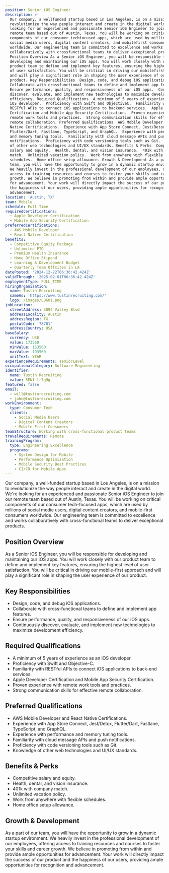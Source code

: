 ```yaml
---
position: Senior iOS Engineer
description: >-
  Our company, a wellfunded startup based in Los Angeles, is on a mission to
  revolutionize the way people interact and create in the digital world. We're
  looking for an experienced and passionate Senior iOS Engineer to join our
  remote team based out of Austin, Texas. You will be working on critical
  components of our consumer techfocused apps, which are used by millions of
  social media users, digital content creators, and mobilefirst consumers
  worldwide. Our engineering team is committed to excellence and works
  collaboratively with crossfunctional teams to deliver exceptional products.
  Position Overview As a Senior iOS Engineer, you will be responsible for
  developing and maintaining our iOS apps. You will work closely with our
  product team to define and implement key features, ensuring the highest level
  of user satisfaction. You will be critical in driving our mobilefirst approach
  and will play a significant role in shaping the user experience of our
  product. Key Responsibilities  Design, code, and debug iOS applications. 
  Collaborate with crossfunctional teams to define and implement app features. 
  Ensure performance, quality, and responsiveness of our iOS apps.  Continuously
  discover, evaluate, and implement new technologies to maximize development
  efficiency. Required Qualifications  A minimum of 5 years of experience as an
  iOS developer.  Proficiency with Swift and ObjectiveC.  Familiarity with
  RESTful APIs to connect iOS applications to backend services.  Apple Developer
  Certification and Mobile App Security Certification.  Proven experience with
  remote work tools and practices.  Strong communication skills for effective
  remote collaboration. Preferred Qualifications  AWS Mobile Developer and React
  Native Certifications.  Experience with App Store Connect, Jest/Detox,
  Flutter/Dart, Fastlane, TypeScript, and GraphQL.  Experience with performance
  and memory tuning tools.  Familiarity with cloud message APIs and push
  notifications.  Proficiency with code versioning tools such as Git.  Knowledge
  of other web technologies and UI/UX standards. Benefits & Perks  Competitive
  salary and equity.  Health, dental, and vision insurance.  401k with company
  match.  Unlimited vacation policy.  Work from anywhere with flexible
  schedules.  Home office setup allowance. Growth & Development As a part of our
  team, you will have the opportunity to grow in a dynamic startup environment.
  We heavily invest in the professional development of our employees, offering
  access to training resources and courses to foster your skills and career
  growth. We believe in promoting from within and provide ample opportunities
  for advancement. Your work will directly impact the success of our product and
  the happiness of our users, providing ample opportunities for recognition and
  advancement.
location: 'Austin, TX'
team: Mobile
schedule: Full Time
requiredCertifications:
  - Apple Developer Certification
  - Mobile App Security Certification
preferredCertifications:
  - AWS Mobile Developer
  - React Native Certification
benefits:
  - Competitive Equity Package
  - Unlimited PTO
  - Premium Health Insurance
  - Home Office Stipend
  - Learning & Development Budget
  - Quarterly Team Offsites in LA
datePosted: '2024-12-22T06:36:42.424Z'
validThrough: '2025-02-01T06:36:42.424Z'
employmentType: FULL_TIME
hiringOrganization:
  name: Tustin Recruiting
  sameAs: 'https://www.tustinrecruiting.com/'
  logo: /images/LOGO1.png
jobLocation:
  streetAddress: 5894 Valley Blvd
  addressLocality: Austin
  addressRegion: TX
  postalCode: '78701'
  addressCountry: USA
baseSalary:
  currency: USD
  value: 173560
  minValue: 153560
  maxValue: 193560
  unitText: YEAR
experienceRequirements: seniorLevel
occupationalCategory: Software Engineering
identifier:
  name: Tustin Recruiting
  value: SENI-lr7g9g
featured: false
email:
  - will@tustinrecruiting.com
  - john@tustinrecruiting.com
workEnvironment:
  type: Consumer Tech
  clients:
    - Social Media Users
    - Digital Content Creators
    - Mobile-First Consumers
teamStructure: Working with cross-functional product teams
travelRequirements: Remote
trainingProgram:
  type: Engineering Excellence
  programs:
    - System Design for Mobile
    - Performance Optimization
    - Mobile Security Best Practices
    - CI/CD for Mobile Apps
---
```




Our company, a well-funded startup based in Los Angeles, is on a mission to revolutionize the way people interact and create in the digital world. We're looking for an experienced and passionate Senior iOS Engineer to join our remote team based out of Austin, Texas. You will be working on critical components of our consumer tech-focused apps, which are used by millions of social media users, digital content creators, and mobile-first consumers worldwide. Our engineering team is committed to excellence and works collaboratively with cross-functional teams to deliver exceptional products.

## Position Overview
As a Senior iOS Engineer, you will be responsible for developing and maintaining our iOS apps. You will work closely with our product team to define and implement key features, ensuring the highest level of user satisfaction. You will be critical in driving our mobile-first approach and will play a significant role in shaping the user experience of our product.

## Key Responsibilities
- Design, code, and debug iOS applications.
- Collaborate with cross-functional teams to define and implement app features.
- Ensure performance, quality, and responsiveness of our iOS apps.
- Continuously discover, evaluate, and implement new technologies to maximize development efficiency.

## Required Qualifications
- A minimum of 5 years of experience as an iOS developer.
- Proficiency with Swift and Objective-C.
- Familiarity with RESTful APIs to connect iOS applications to back-end services.
- Apple Developer Certification and Mobile App Security Certification.
- Proven experience with remote work tools and practices.
- Strong communication skills for effective remote collaboration.

## Preferred Qualifications
- AWS Mobile Developer and React Native Certifications.
- Experience with App Store Connect, Jest/Detox, Flutter/Dart, Fastlane, TypeScript, and GraphQL.
- Experience with performance and memory tuning tools.
- Familiarity with cloud message APIs and push notifications.
- Proficiency with code versioning tools such as Git.
- Knowledge of other web technologies and UI/UX standards.

## Benefits & Perks
- Competitive salary and equity.
- Health, dental, and vision insurance.
- 401k with company match.
- Unlimited vacation policy.
- Work from anywhere with flexible schedules.
- Home office setup allowance.

## Growth & Development
As a part of our team, you will have the opportunity to grow in a dynamic startup environment. We heavily invest in the professional development of our employees, offering access to training resources and courses to foster your skills and career growth. We believe in promoting from within and provide ample opportunities for advancement. Your work will directly impact the success of our product and the happiness of our users, providing ample opportunities for recognition and advancement.

